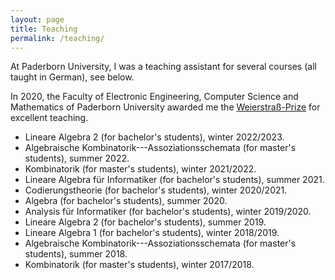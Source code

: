 ```yaml
---
layout: page
title: Teaching
permalink: /teaching/
---
```


At Paderborn University, I was a teaching assistant for several courses (all taught in German), see below. 

In 2020, the Faculty of Electronic Engineering, Computer Science and Mathematics of Paderborn University awarded me the [Weierstraß-Prize](https://www.eim.uni-paderborn.de/en/faculty/courses-of-study/studies/weierstrass-prize) for excellent teaching. 

- Lineare Algebra 2 (for bachelor's students), winter 2022/2023.
- Algebraische Kombinatorik---Assoziationsschemata (for master's students), summer 2022.
- Kombinatorik (for master's students), winter 2021/2022.
- Lineare Algebra für Informatiker (for bachelor's students), summer 2021.
- Codierungstheorie (for bachelor's students), winter 2020/2021.
- Algebra (for bachelor's students), summer 2020.
- Analysis für Informatiker (for bachelor's students), winter 2019/2020.
- Lineare Algebra 2 (for bachelor's students), summer 2019.
- Lineare Algebra 1 (for bachelor's students), winter 2018/2019.
- Algebraische Kombinatorik---Assoziationsschemata (for master's students), summer 2018.
- Kombinatorik (for master's students), winter 2017/2018.


